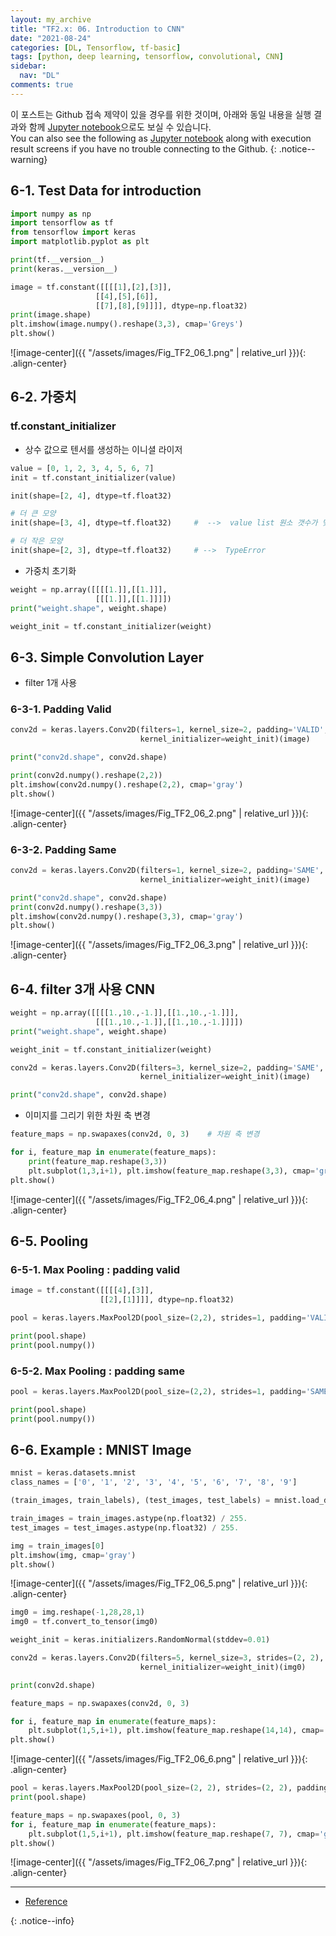 ```yaml
---
layout: my_archive
title: "TF2.x: 06. Introduction to CNN"
date: "2021-08-24"
categories: [DL, Tensorflow, tf-basic]
tags: [python, deep learning, tensorflow, convolutional, CNN]
sidebar:
  nav: "DL"
comments: true
---
```


이 포스트는 Github 접속 제약이 있을 경우를 위한 것이며, 아래와 동일 내용을 실행 결과와 함께 [Jupyter notebook](https://github.com/bestofbad/TF-Study/blob/main/tf2_06_CNN_%20introduction.ipynb)으로도 보실 수 있습니다.  
You can also see the following as [Jupyter notebook](https://github.com/bestofbad/TF-Study/blob/main/tf2_06_CNN_%20introduction.ipynb) along with execution result screens if you have no trouble connecting to the Github.
{: .notice--warning}

## 6-1. Test Data for introduction

```python
import numpy as np
import tensorflow as tf
from tensorflow import keras
import matplotlib.pyplot as plt

print(tf.__version__)
print(keras.__version__)
```

```python
image = tf.constant([[[[1],[2],[3]],
                   [[4],[5],[6]], 
                   [[7],[8],[9]]]], dtype=np.float32)
print(image.shape)
plt.imshow(image.numpy().reshape(3,3), cmap='Greys')
plt.show()
```
![image-center]({{ "/assets/images/Fig_TF2_06_1.png" | relative_url }}){: .align-center}

## 6-2. 가중치

### tf.constant_initializer
- 상수 값으로 텐서를 생성하는 이니셜 라이저

```python
value = [0, 1, 2, 3, 4, 5, 6, 7]
init = tf.constant_initializer(value)

init(shape=[2, 4], dtype=tf.float32)
```
```python
# 더 큰 모양
init(shape=[3, 4], dtype=tf.float32)     #  -->  value list 원소 갯수가 맞지 않아 TypeError 발생

# 더 작은 모양
init(shape=[2, 3], dtype=tf.float32)     # -->  TypeError
```

- 가중치 초기화

```python
weight = np.array([[[[1.]],[[1.]]],
                   [[[1.]],[[1.]]]])
print("weight.shape", weight.shape)

weight_init = tf.constant_initializer(weight)
```

## 6-3. Simple Convolution Layer
- filter 1개 사용

### 6-3-1. Padding Valid
```python
conv2d = keras.layers.Conv2D(filters=1, kernel_size=2, padding='VALID', 
                             kernel_initializer=weight_init)(image)

print("conv2d.shape", conv2d.shape)

print(conv2d.numpy().reshape(2,2))
plt.imshow(conv2d.numpy().reshape(2,2), cmap='gray')
plt.show()
```
![image-center]({{ "/assets/images/Fig_TF2_06_2.png" | relative_url }}){: .align-center}

### 6-3-2. Padding Same
```python
conv2d = keras.layers.Conv2D(filters=1, kernel_size=2, padding='SAME', 
                             kernel_initializer=weight_init)(image)

print("conv2d.shape", conv2d.shape)
print(conv2d.numpy().reshape(3,3))
plt.imshow(conv2d.numpy().reshape(3,3), cmap='gray')
plt.show()
```
![image-center]({{ "/assets/images/Fig_TF2_06_3.png" | relative_url }}){: .align-center}

## 6-4. filter 3개 사용 CNN
```python
weight = np.array([[[[1.,10.,-1.]],[[1.,10.,-1.]]],
                   [[[1.,10.,-1.]],[[1.,10.,-1.]]]])
print("weight.shape", weight.shape)

weight_init = tf.constant_initializer(weight)
```
```python
conv2d = keras.layers.Conv2D(filters=3, kernel_size=2, padding='SAME',
                             kernel_initializer=weight_init)(image)

print("conv2d.shape", conv2d.shape)
```

- 이미지를 그리기 위한 차원 축 변경

```python
feature_maps = np.swapaxes(conv2d, 0, 3)    # 차원 축 변경

for i, feature_map in enumerate(feature_maps):
    print(feature_map.reshape(3,3))
    plt.subplot(1,3,i+1), plt.imshow(feature_map.reshape(3,3), cmap='gray')
plt.show()
```
![image-center]({{ "/assets/images/Fig_TF2_06_4.png" | relative_url }}){: .align-center}

## 6-5. Pooling

### 6-5-1. Max Pooling : padding valid
```python
image = tf.constant([[[[4],[3]],
                    [[2],[1]]]], dtype=np.float32)

pool = keras.layers.MaxPool2D(pool_size=(2,2), strides=1, padding='VALID')(image)

print(pool.shape)
print(pool.numpy())
```
### 6-5-2. Max Pooling : padding same
```python
pool = keras.layers.MaxPool2D(pool_size=(2,2), strides=1, padding='SAME')(image)

print(pool.shape)
print(pool.numpy())
```

## 6-6. Example : MNIST Image
```python
mnist = keras.datasets.mnist
class_names = ['0', '1', '2', '3', '4', '5', '6', '7', '8', '9']
```
```python
(train_images, train_labels), (test_images, test_labels) = mnist.load_data()

train_images = train_images.astype(np.float32) / 255.
test_images = test_images.astype(np.float32) / 255.

img = train_images[0]
plt.imshow(img, cmap='gray')
plt.show()
```
![image-center]({{ "/assets/images/Fig_TF2_06_5.png" | relative_url }}){: .align-center}

```python
img0 = img.reshape(-1,28,28,1)
img0 = tf.convert_to_tensor(img0)
```
```python
weight_init = keras.initializers.RandomNormal(stddev=0.01)

conv2d = keras.layers.Conv2D(filters=5, kernel_size=3, strides=(2, 2), padding='SAME', 
                             kernel_initializer=weight_init)(img0)

print(conv2d.shape)
```
```python
feature_maps = np.swapaxes(conv2d, 0, 3)

for i, feature_map in enumerate(feature_maps):
    plt.subplot(1,5,i+1), plt.imshow(feature_map.reshape(14,14), cmap='gray')
plt.show()
```
![image-center]({{ "/assets/images/Fig_TF2_06_6.png" | relative_url }}){: .align-center}

```python
pool = keras.layers.MaxPool2D(pool_size=(2, 2), strides=(2, 2), padding='SAME')(conv2d)
print(pool.shape)

feature_maps = np.swapaxes(pool, 0, 3)
for i, feature_map in enumerate(feature_maps):
    plt.subplot(1,5,i+1), plt.imshow(feature_map.reshape(7, 7), cmap='gray')
plt.show()
```
![image-center]({{ "/assets/images/Fig_TF2_06_7.png" | relative_url }}){: .align-center}

---
- [Reference](https://github.com/deeplearningzerotoall/TensorFlow/blob/master/tf_2.x/lab-11-0-cnn-basics-keras-eager.ipynb)

{: .notice--info}